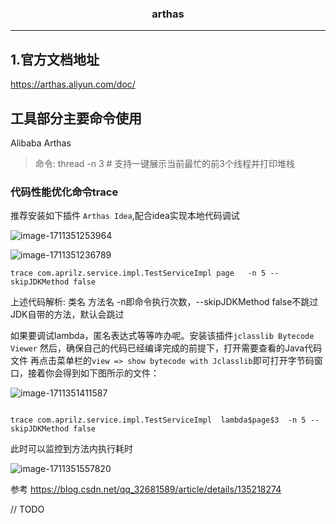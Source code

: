 ### <center>arthas

***

## 1.官方文档地址
<https://arthas.aliyun.com/doc/>


## 工具部分主要命令使用

Alibaba Arthas
> 命令:  thread -n 3 # 支持一键展示当前最忙的前3个线程并打印堆栈


### 代码性能优化命令trace
推荐安装如下插件 `Arthas Idea`,配合idea实现本地代码调试

![image-1711351253964](https://file.losey.top/blog/image-1711351253964.png)

![image-1711351236789](https://file.losey.top/blog/image-1711351236789.png)


```shell
trace com.aprilz.service.impl.TestServiceImpl page   -n 5 --skipJDKMethod false 
```
上述代码解析: 类名   方法名 -n即命令执行次数，--skipJDKMethod false不跳过JDK自带的方法，默认会跳过

如果要调试lambda，匿名表达式等等咋办呢。安装该插件`jclasslib Bytecode Viewer`
然后，确保自己的代码已经编译完成的前提下，打开需要查看的Java代码文件
再点击菜单栏的`view => show bytecode with Jclasslib`即可打开字节码窗口，接着你会得到如下图所示的文件：

![image-1711351411587](https://file.losey.top/blog/image-1711351411587.png)

  ```shell
 
  trace com.aprilz.service.impl.TestServiceImpl  lambda$page$3  -n 5 --skipJDKMethod false 	
  ```
此时可以监控到方法内执行耗时

![image-1711351557820](https://file.losey.top/blog/image-1711351557820.png)

参考 https://blog.csdn.net/qq_32681589/article/details/135218274



// TODO
